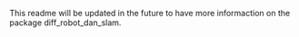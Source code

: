 This readme will be updated in the future to have more informaction on the package diff_robot_dan_slam.